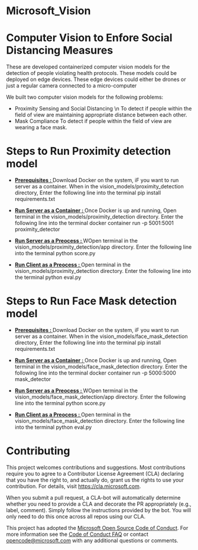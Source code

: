 # Microsoft_Vision



# Computer Vision to Enfore Social Distancing Measures

These are developed containerized computer vision models for the detection of people violating health protocols. These models could be deployed on edge devices. These edge devices could either be drones or just a regular camera connected to a micro-computer

We built two computer vision models for the following problems:	

* Proximity Sensing and Social Distancing \n
    To detect if people within the field of view are maintaining appropriate distance between each other.
* Mask Compliance
    To detect if people within the field of view are wearing a face mask.

# Steps to Run Proximity detection model

* **[Prerequisites : ]()**  Download Docker on the system, iF you want to run server as a container.
When in the vision_models/proximity_detection directory,
Enter the following line into the terminal
pip install requirements.txt

* **[Run Server as a Container : ]()** Once Docker is up and running,
Open terminal in the vision_models/proximity_detection directory.
Enter the following line into the terminal
docker container run -p 5001:5001 proximity_detector

* **[Run Server as a Preocess : ]()** WOpen terminal in the vision_models/proximity_detection/app directory.
Enter the following line into the terminal
python score.py

* **[Run Client as a Preocess : ]()** Open terminal in the vision_models/proximity_detection directory.
Enter the following line into the terminal
python eval.py

# Steps to Run Face Mask detection model

* **[Prerequisites : ]()**  Download Docker on the system, iF you want to run server as a container.
When in the vision_models/face_mask_detection directory,
Enter the following line into the terminal
pip install requirements.txt

* **[Run Server as a Container : ]()** Once Docker is up and running,
Open terminal in the vision_models/face_mask_detection directory.
Enter the following line into the terminal
docker container run -p 5000:5000 mask_detector

* **[Run Server as a Preocess : ]()** WOpen terminal in the vision_models/face_mask_detection/app directory.
Enter the following line into the terminal
python score.py

* **[Run Client as a Preocess : ]()** Open terminal in the vision_models/face_mask_detection directory.
Enter the following line into the terminal
python eval.py

# Contributing

This project welcomes contributions and suggestions.  Most contributions require you to agree to a
Contributor License Agreement (CLA) declaring that you have the right to, and actually do, grant us
the rights to use your contribution. For details, visit https://cla.microsoft.com.

When you submit a pull request, a CLA-bot will automatically determine whether you need to provide
a CLA and decorate the PR appropriately (e.g., label, comment). Simply follow the instructions
provided by the bot. You will only need to do this once across all repos using our CLA.

This project has adopted the [Microsoft Open Source Code of Conduct](https://opensource.microsoft.com/codeofconduct/).
For more information see the [Code of Conduct FAQ](https://opensource.microsoft.com/codeofconduct/faq/) or
contact [opencode@microsoft.com](mailto:opencode@microsoft.com) with any additional questions or comments.
